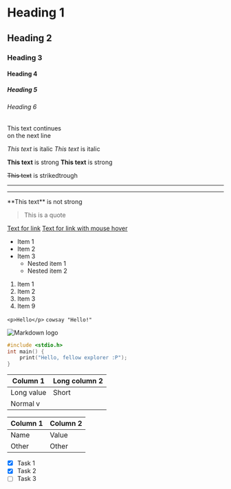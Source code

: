 <!--
WARNING!
Github's markdown is different from the default one.
You can find a general syntax at https://pastebin.com/JQyxeZDV
--->

<!-- Headings -->
# Heading 1
## Heading 2
### Heading 3
#### Heading 4
##### Heading 5
###### Heading 6

<!-- Line breaks -->
This text continues \
on the next line

<!-- Italics -->
*This text* is italic
_This text_ is italic

<!-- Strong -->
**This text** is strong
__This text__ is strong

<!-- Striketrough -->
~~This text~~ is strikedtrough

<!-- Horizontal rule -->
---
___

<!-- Escape symbols -->
\*\*This text\*\* is not strong

<!-- Blockquote -->
> This is a quote

<!-- Links -->
[Text for link](https://google.com)
[Text for link with mouse hover](https://google.com "Hello :P")

<!-- Unordered list -->
* Item 1
* Item 2
* Item 3
	* Nested item 1
	* Nested item 2

<!-- Ordered list -->
1. Item 1
1. Item 2
1. Item 3
376. Item 9

<!-- Inline code block -->
`<p>Hello</p>`
`cowsay "Hello!"`

<!-- Images -->
![Markdown logo](https://markdown-here.com/img/icon256.png)

<!-- Code blocks -->
```c
#include <stdio.h>
int main() {
	print("Hello, fellow explorer :P");
}
```

<!-- Tables -->
| Column 1 | Long column 2 |
| -------- | -------- |
| Long value | Short |
| Normal v |

| Column 1 | Column 2 |
| -------- | -------- |
| Name     | Value    |
| Other    | Other    |

<!-- Task lists -->
* [x] Task 1
* [x] Task 2
* [ ] Task 3
